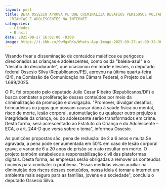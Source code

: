 ```yaml
---
layout: post
title: BETA OSSESIO APROVA PL QUE CRIMINALIZA DESAFIOS PERIGOSOS VOLTADOS ÀS
  CRIANÇAS E ADOLESCENTES NA INTERNET
categories:
  - Cidades
  - Brasil
date: 2025-09-27 16:02:00 -0300
image: https://i.ibb.co/SwMgxRKs/Whats-App-Image-2025-09-27-at-09-38-30.jpg
---
```

Visando frear a disseminação de conteúdos maléficos ou perigosos direcionados as crianças e adolescentes, como os da "baleia-azul" e o "desafio do desodorante", que ocasionou em morte e lesões, o deputado federal Ossesio Silva (Republicanos/PE), aprovou na última quarta-feira (24), na Comissão de Comunicação na Câmara Federal, o Projeto de Lei 1.699/2025. ​



O PL foi proposto pelo deputado Julio Cesar Ribeiro (Republicanos/DF) e busca combater a proliferação desses conteúdos por meio da criminalização da promoção e divulgação. "Promover, divulgar desafios, brincadeiras ou jogos que possam causar dano à saúde física ou mental, risco de morte, lesão corporal, automutilação ou qualquer outro prejuízo à integridade da criança, ou do adolescente serão transformados em crime. Desta forma, será acrescentado ao Estatuto da Criança e do Adolescente – ECA, o art. 244-D que versa sobre o tema", informou Ossesio. ​



As punições propostas são, ​pena de reclusão: de 2 a 6 anos e multa.​ Se agravada, a pena pode ser aumentada em 50% em caso de lesão corporal grave, e variar de 6 a 20 anos de prisão se o ato resultar em morte. O projeto também estabelece a responsabilização civil das plataformas digitais. Desta forma, as empresas serão obrigadas a remover os conteúdos nocivos para combater o problema. ​"Essas medidas visam auxiliar na diminuição dos riscos desses conteúdos, nossa ideia é tornar a internet um ambiente mais seguro para as famílias, jovens e a sociedade", concluiu o deputado Ossesio Silva.
